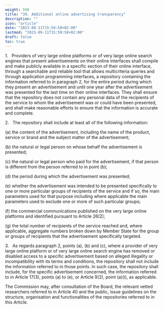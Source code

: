 ```yaml
---
weight: 568
title: "39. Additional online advertising transparency"
description: ""
icon: "article"
date: "2023-09-11T15:59:58+02:00"
lastmod: "2023-09-11T15:59:58+02:00"
draft: false
toc: true
---
```


1.   Providers of very large online platforms or of very large online search engines that present advertisements on their online interfaces shall compile and make publicly available in a specific section of their online interface, through a searchable and reliable tool that allows multicriteria queries and through application programming interfaces, a repository containing the information referred to in paragraph 2, for the entire period during which they present an advertisement and until one year after the advertisement was presented for the last time on their online interfaces. They shall ensure that the repository does not contain any personal data of the recipients of the service to whom the advertisement was or could have been presented, and shall make reasonable efforts to ensure that the information is accurate and complete.

2.   The repository shall include at least all of the following information:

(a) the content of the advertisement, including the name of the product, service or brand and the subject matter of the advertisement;

(b) the natural or legal person on whose behalf the advertisement is presented;

(c) the natural or legal person who paid for the advertisement, if that person is different from the person referred to in point (b);

(d) the period during which the advertisement was presented;

(e) whether the advertisement was intended to be presented specifically to one or more particular groups of recipients of the service and if so, the main parameters used for that purpose including where applicable the main parameters used to exclude one or more of such particular groups;

(f) the commercial communications published on the very large online platforms and identified pursuant to Article 26(2);

(g) the total number of recipients of the service reached and, where applicable, aggregate numbers broken down by Member State for the group or groups of recipients that the advertisement specifically targeted.

3.   As regards paragraph 2, points (a), (b) and (c), where a provider of very large online platform or of very large online search engine has removed or disabled access to a specific advertisement based on alleged illegality or incompatibility with its terms and conditions, the repository shall not include the information referred to in those points. In such case, the repository shall include, for the specific advertisement concerned, the information referred to in Article 17(3), points (a) to (e), or Article 9(2), point (a)(i), as applicable.

The Commission may, after consultation of the Board, the relevant vetted researchers referred to in Article 40 and the public, issue guidelines on the structure, organisation and functionalities of the repositories referred to in this Article.